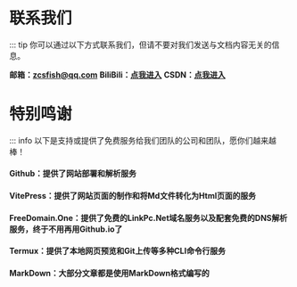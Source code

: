 # 联系我们
::: tip
你可以通过以下方式联系我们，但请不要对我们发送与文档内容无关的信息。

**邮箱：zcsfish@qq.com**
**BiliBili：[点我进入](https://b23.tv/yZqmGNm)**
**CSDN：[点我进入](https://blog.csdn.net/2401_86574164)**

# 特别鸣谢
::: info
以下是支持或提供了免费服务给我们团队的公司和团队，愿你们越来越棒！

#### Github：提供了网站部署和解析服务
#### VitePress：提供了网站页面的制作和将Md文件转化为Html页面的服务
#### FreeDomain.One：提供了免费的LinkPc.Net域名服务以及配套免费的DNS解析服务，终于不用再用Github.io了
#### Termux：提供了本地网页预览和Git上传等多种CLI命令行服务
#### MarkDown：大部分文章都是使用MarkDown格式编写的